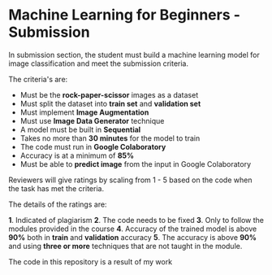 ﻿# Machine Learning for Beginners - Submission
In submission section, the student must build a machine learning model for image classification and meet the submission criteria.

The criteria's are:

 - Must be the **rock-paper-scissor** images as a dataset
 - Must split the dataset into **train set** and **validation set**
 - Must implement **Image Augmentation**
 - Must use **Image Data Generator** technique
 - A model must be built in **Sequential**
 - Takes no more than **30 minutes** for the model to train
 - The code must run in **Google Colaboratory**
 - Accuracy is at a minimum of **85%**
 - Must be able to **predict image** from the input in Google Colaboratory

Reviewers will give ratings by scaling from 1 - 5 based on the code when the task has met the criteria.

The details of the ratings are: 

**1**. Indicated of plagiarism
 **2**. The code needs to be fixed
 **3**. Only to follow the modules provided in the course
 **4**.  Accuracy of the trained model is above **90%** both in **train** and **validation** accuracy
 **5**. The accuracy is above **90%** and using **three or more** techniques that are not taught in the module.

 The code in this repository is a result of my work

